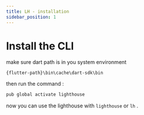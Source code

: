 ```yaml
---
title: LH - installation
sidebar_position: 1
---
```


# Install the CLI

make sure dart path is in you system environment

```
{flutter-path}\bin\cache\dart-sdk\bin
```

then run the command :

```bash
pub global activate lighthouse
```

now you can use the lighthouse with `lighthouse` or `lh` .
